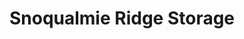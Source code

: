 ---
title: "Snoqualmie Ridge Storage"
url: /snoqualmie/snoqualmie-ridge-storage/
shop: storage rental
---
